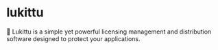 # lukittu
🔐 Lukittu is a simple yet powerful licensing management and distribution software designed to protect your applications.
